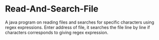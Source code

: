 # Read-And-Search-File
A java program on reading files and searches for  specific characters using regex expressions. Enter address of file, it searches the file line by line if characters corresponds to giving regex expression.
